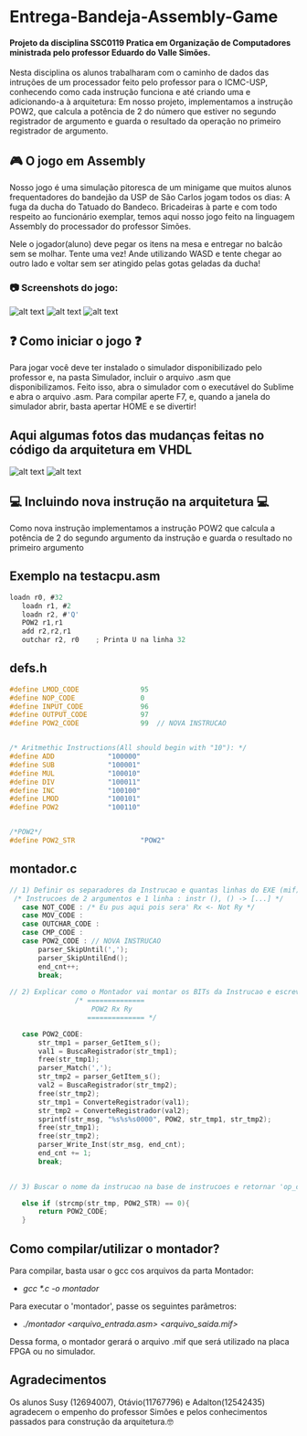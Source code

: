 # Entrega-Bandeja-Assembly-Game
#### Projeto da disciplina SSC0119 Pratica em Organização de Computadores ministrada pelo professor Eduardo do Valle Simões.

Nesta disciplina os alunos trabalharam com o caminho de dados das intruções de um processador feito pelo professor para o ICMC-USP, conhecendo como cada instrução funciona e até criando uma e adicionando-a à arquitetura: Em nosso projeto, implementamos a instrução POW2, que calcula a potência de 2 do número que estiver no segundo registrador de argumento e guarda o resultado da operação no primeiro registrador de argumento.


## :video_game: O jogo em Assembly



Nosso jogo é uma simulação pitoresca de um minigame que muitos alunos frequentadores do bandejão da USP de São Carlos jogam todos os dias: A fuga da ducha do Tatuado do Bandeco. Bricadeiras à parte e com todo respeito ao funcionário exemplar, temos aqui nosso jogo feito na linguagem Assembly do processador do professor Simões.


Nele o jogador(aluno) deve pegar os itens na mesa e entregar no balcão sem se molhar. Tente uma vez! Ande utilizando WASD e tente chegar ao outro lado e voltar sem ser atingido pelas gotas geladas da ducha!

### :camera: Screenshots do jogo:
![alt text](https://user-images.githubusercontent.com/83041423/179308970-b8a56d3f-cc16-4497-afb1-54844bb67334.jpg)
![alt text](https://user-images.githubusercontent.com/83041423/179308958-f0857ae9-42f1-446c-9fd5-c572be0957dc.jpg)
![alt text](https://user-images.githubusercontent.com/83041423/179308966-f79a4705-72c0-4db4-85c2-3ac851735a98.jpg)



## :question: Como iniciar o jogo :question:

Para jogar você deve ter instalado o simulador disponibilizado pelo professor e, na pasta Simulador, incluir o arquivo .asm que disponibilizamos. Feito isso, abra o simulador com o executável do Sublime e abra o arquivo .asm. Para compilar aperte F7, e, quando a janela do simulador abrir, basta apertar HOME e se divertir!

## Aqui algumas fotos das mudanças feitas no código da arquitetura em VHDL

![alt text](https://user-images.githubusercontent.com/65844604/179310441-a0917df1-8268-4b95-97b3-35798dfd9db2.png)
![alt text](https://user-images.githubusercontent.com/65844604/179310553-a6aa605b-aa41-482e-8eb7-c98c297fc85c.png)

## :computer: Incluindo nova instrução na arquitetura :computer:

 Como nova instrução implementamos a instrução POW2 que calcula a potência de 2 do segundo argumento da instrução e guarda o resultado no primeiro argumento
 
 ## Exemplo na testacpu.asm
 ```c
 loadn r0, #32
	loadn r1, #2
	loadn r2, #'Q'
	POW2 r1,r1
	add r2,r2,r1
	outchar r2, r0    ; Printa U na linha 32
```

## defs.h
 ```c
#define LMOD_CODE               95
#define NOP_CODE                0
#define INPUT_CODE              96
#define OUTPUT_CODE             97
#define POW2_CODE               99  // NOVA INSTRUCAO


/* Aritmethic Instructions(All should begin with "10"):	*/
#define ADD             "100000"
#define SUB             "100001"
#define MUL             "100010"
#define DIV             "100011"
#define INC             "100100"
#define LMOD            "100101"
#define POW2            "100110"


/*POW2*/
#define POW2_STR                "POW2"

```

 ## montador.c
 ```c
 // 1) Definir os separadores da Instrucao e quantas linhas do EXE (mif) ela necessita:
  /* Instrucoes de 2 argumentos e 1 linha : instr (), () -> [...] */
	case NOT_CODE :	/* Eu pus aqui pois sera' Rx <- Not Ry */
	case MOV_CODE :
	case OUTCHAR_CODE :
	case CMP_CODE :
	case POW2_CODE : // NOVA INSTRUCAO
		parser_SkipUntil(',');
		parser_SkipUntilEnd();
		end_cnt++;
		break;
		
// 2) Explicar como o Montador vai montar os BITs da Instrucao e escrever no arquivo:	
                 /* ==============
                     POW2 Rx Ry
                    ============== */

	case POW2_CODE:
	    str_tmp1 = parser_GetItem_s();
	    val1 = BuscaRegistrador(str_tmp1);
	    free(str_tmp1);
	    parser_Match(',');
	    str_tmp2 = parser_GetItem_s();
	    val2 = BuscaRegistrador(str_tmp2);
	    free(str_tmp2);
	    str_tmp1 = ConverteRegistrador(val1);
	    str_tmp2 = ConverteRegistrador(val2);
	    sprintf(str_msg, "%s%s%s0000", POW2, str_tmp1, str_tmp2);
	    free(str_tmp1);
	    free(str_tmp2);
	    parser_Write_Inst(str_msg, end_cnt);
	    end_cnt += 1;
	    break;

		
// 3) Buscar o nome da instrucao na base de instrucoes e retornar 'op_code interno' da instrucao:	

	else if (strcmp(str_tmp, POW2_STR) == 0){
		return POW2_CODE;
	}
```
## Como compilar/utilizar o montador?
Para compilar, basta usar o gcc cos arquivos da parta Montador:
- _gcc *.c -o montador_

Para executar o 'montador', passe os seguintes parâmetros:
- _./montador <arquivo_entrada.asm> <arquivo_saida.mif>_

Dessa forma, o montador gerará o arquivo .mif que será utilizado na placa FPGA ou no simulador.

## Agradecimentos
Os alunos Susy (12694007), Otávio(11767796) e Adalton(12542435) agradecem o empenho do professor Simões e pelos conhecimentos passados para construção da arquitetura.:nerd_face:
